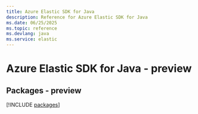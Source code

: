 ```yaml
---
title: Azure Elastic SDK for Java
description: Reference for Azure Elastic SDK for Java
ms.date: 06/25/2025
ms.topic: reference
ms.devlang: java
ms.service: elastic
---
```

# Azure Elastic SDK for Java - preview
## Packages - preview
[!INCLUDE [packages](elastic-index.md)]